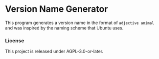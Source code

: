 # Version Name Generator

This program generates a version name in the format of `adjective animal` and was inspired by the naming scheme that Ubuntu uses.

### License

This project is released under AGPL-3.0-or-later. 